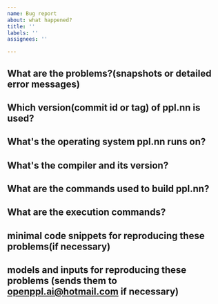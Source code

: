 ```yaml
---
name: Bug report
about: what happened?
title: ''
labels: ''
assignees: ''

---
```


## What are the problems?(snapshots or detailed error messages)

## Which version(commit id or tag) of ppl.nn is used?

## What's the operating system ppl.nn runs on?

## What's the compiler and its version?

## What are the commands used to build ppl.nn?

## What are the execution commands?

## minimal code snippets for reproducing these problems(if necessary)

## models and inputs for reproducing these problems (sends them to openppl.ai@hotmail.com if necessary)

